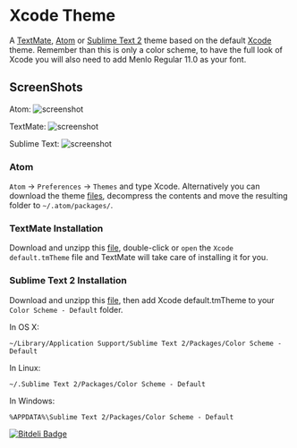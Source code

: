 # Xcode Theme

A [TextMate][], [Atom][] or [Sublime Text 2][] theme based on the default [Xcode][] theme. Remember than this is only a color scheme, to have the full look of Xcode you will also need to add Menlo Regular 11.0 as your font.

## ScreenShots


Atom:
![screenshot](http://i.imgur.com/Vt5K3zK.png)

TextMate:
![screenshot](http://i.imgur.com/XqXgJ0u.png)

Sublime Text:
![screenshot](http://i.imgur.com/V9XTwbz.png)

### Atom

`Atom` -> `Preferences` -> `Themes` and type Xcode. Alternatively you can download the theme [files](https://github.com/ElDeveloper/xcode-default.tmtheme/archive/master.zip), decompress the contents and move the resulting folder to `~/.atom/packages/`.

### TextMate Installation

Download and unzipp this [file][], double-click or `open` the `Xcode default.tmTheme` file and TextMate will take care of installing it for you.

### Sublime Text 2 Installation

Download and unzipp this [file][], then add Xcode default.tmTheme to your `Color Scheme - Default` folder.

In OS X:

`~/Library/Application Support/Sublime Text 2/Packages/Color Scheme - Default`

In Linux:

`~/.Sublime Text 2/Packages/Color Scheme - Default`

In Windows:

`%APPDATA%\Sublime Text 2/Packages/Color Scheme - Default`

[xcode]: http://developer.apple.com/technologies/tools/xcode.html
[textmate]: http://macromates.com/
[Sublime Text 2]: http://www.sublimetext.com/2
[Atom]: http://atom.io
[file]: https://github.com/downloads/ElDeveloper/xcode-default.tmtheme/xcode_theme.zip


[![Bitdeli Badge](https://d2weczhvl823v0.cloudfront.net/ElDeveloper/xcode-default.tmtheme/trend.png)](https://bitdeli.com/free "Bitdeli Badge")
